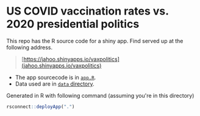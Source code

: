# US COVID vaccination rates vs. 2020 presidential politics

This repo has the R source code for a shiny app.  Find served up at the following address.

> [https://jahoo.shinyapps.io/vaxpolitics](jahoo.shinyapps.io/vaxpolitics)

- The app sourcecode is in [`app.R`](./app.R).
- Data used are in [`data` directory](`./data`).

Generated in R with following command (assuming you're in this directory)

```R
rsconnect::deployApp(".")
```
